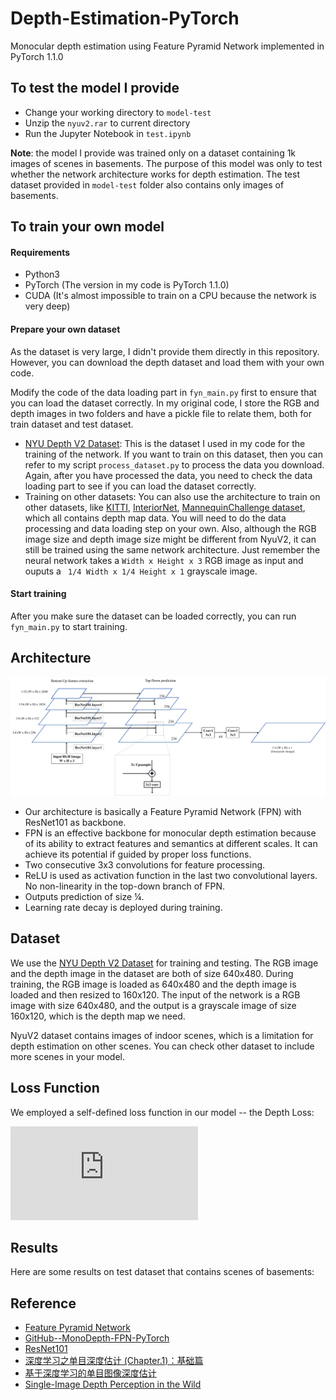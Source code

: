 # Depth-Estimation-PyTorch
Monocular depth estimation using Feature Pyramid Network implemented in PyTorch 1.1.0

## To test the model I provide
- Change your working directory to ```model-test```
- Unzip the ```nyuv2.rar``` to current directory
- Run the Jupyter Notebook in ```test.ipynb```

**Note**: the model I provide was trained only on a dataset containing 1k images of scenes in basements. The purpose of this model was only to test whether the network architecture works for depth estimation. The test dataset provided in ```model-test``` folder also contains only images of basements.

## To train your own model
#### Requirements
- Python3
- PyTorch (The version in my code is PyTorch 1.1.0)
- CUDA (It's almost impossible to train on a CPU because the network is very deep)
#### Prepare your own dataset
As the dataset is very large, I didn't provide them directly in this repository. However, you can download the depth dataset and load them with your own code.

Modify the code of the data loading part in ```fyn_main.py``` first to ensure that you can load the dataset correctly. In my original code, I store the RGB and depth images in two folders and have a pickle file to relate them, both for train dataset and test dataset.

- [NYU Depth V2 Dataset](https://cs.nyu.edu/~silberman/datasets/nyu_depth_v2.html): This is the dataset I used in my code for the training of the network. If you want to train on this dataset, then you can refer to my script ```process_dataset.py``` to process the data you download. Again, after you have processed the data, you need to check the data loading part to see if you can load the dataset correctly.
- Training on other datasets: You can also use the architecture to train on other datasets, like [KITTI](http://www.cvlibs.net/datasets/kitti/eval_depth.php?benchmark=depth_prediction), [InteriorNet](https://interiornet.org/), [MannequinChallenge dataset](https://mannequin-depth.github.io/), which all contains depth map data. You will need to do the data processing and data loading step on your own. Also, although the RGB image size and depth image size might be different from NyuV2, it can still be trained using the same network architecture. Just remember the neural network takes a ```Width x Height x 3``` RGB image as input and ouputs a ``` 1/4 Width x 1/4 Height x 1``` grayscale image.
#### Start training
After you make sure the dataset can be loaded correctly, you can run ```fyn_main.py``` to start training.

## Architecture

![Architecture](_v_images/20191101082005244_15658.jpg)

- Our architecture is basically a Feature Pyramid Network (FPN) with ResNet101 as backbone.
- FPN is an effective backbone for monocular depth estimation because of its ability to extract features and semantics at different scales. It can achieve its potential if guided by proper loss functions.
- Two consecutive 3x3 convolutions for feature processing.
- ReLU is used as activation function in the last two convolutional layers. No non-linearity in the top-down branch of FPN.
- Outputs prediction of size ¼.
- Learning rate decay is deployed during training.

## Dataset
We use the [NYU Depth V2 Dataset](https://cs.nyu.edu/~silberman/datasets/nyu_depth_v2.html) for training and testing. The RGB image and the depth image in the dataset are both of size 640x480. During training, the RGB image is loaded as 640x480 and the depth image is loaded and then resized to 160x120. The input of the network is a RGB image with size 640x480, and the output is a grayscale image of size 160x120, which is the depth map we need.

NyuV2 dataset contains images of indoor scenes, which is a limitation for depth estimation on other scenes. You can check other dataset to include more scenes in your model.

## Loss Function
We employed a self-defined loss function in our model -- the Depth Loss:

![img](https://latex.codecogs.com/gif.latex?L_%7B%5Ctextup%7Bdepth%7D%7D%20%3D%20%5Cfrac%7B1%7D%7Bn%7D%20%5Csum_%7Bi%3D1%7D%5E%7Bn%7D%20%5Csqrt%5B%5D%7B%5Clog%5E2%28d_i%29%20-%20%5Clog%5E2%28p_i%29%7D)

## Results
Here are some results on test dataset that contains scenes of basements:

## Reference
- [Feature Pyramid Network](https://arxiv.org/abs/1612.03144)
- [GitHub--MonoDepth-FPN-PyTorch](https://github.com/xanderchf/MonoDepth-FPN-PyTorch)
- [ResNet101](http://ethereon.github.io/netscope/#/gist/b21e2aae116dc1ac7b50)
- [深度学习之单目深度估计 (Chapter.1)：基础篇](https://zhuanlan.zhihu.com/p/29864012)
- [基于深度学习的单目图像深度估计](https://www.cnblogs.com/jukan/p/10151898.html)
- [Single-Image Depth Perception in the Wild](http://www-personal.umich.edu/~wfchen/depth-in-the-wild/)
